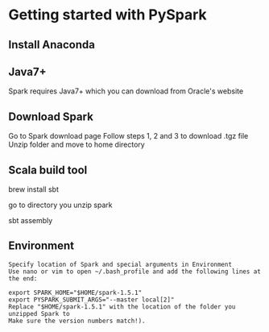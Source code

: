 # Getting started with PySpark

## Install Anaconda

## Java7+ 
Spark requires Java7+ which you can download from Oracle's website

## Download Spark
Go to Spark download page
Follow steps 1, 2 and 3 to download .tgz file
Unzip folder and move to home directory

## Scala build tool
brew install sbt

go to directory you unzip spark

sbt assembly

## Environment
```
Specify location of Spark and special arguments in Environment
Use nano or vim to open ~/.bash_profile and add the following lines at the end:

export SPARK_HOME="$HOME/spark-1.5.1"
export PYSPARK_SUBMIT_ARGS="--master local[2]"
Replace "$HOME/spark-1.5.1" with the location of the folder you unzipped Spark to 
Make sure the version numbers match!).
```

